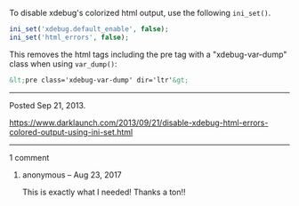 To disable xdebug's colorized html output, use the following `ini_set()`.

```php
ini_set('xdebug.default_enable', false);
ini_set('html_errors', false);
```

This removes the html tags including the pre tag with a "xdebug-var-dump" class when using `var_dump()`:

```html
&lt;pre class='xdebug-var-dump' dir='ltr'&gt;
```

---

Posted Sep 21, 2013.

https://www.darklaunch.com/2013/09/21/disable-xdebug-html-errors-colored-output-using-ini-set.html

---

1 comment

<ol>
    <li>
        <div>
            anonymous &ndash; Aug 23, 2017
            <div>
                <p>This is exactly what I needed! Thanks a ton!!</p>
            </div>
        </div>
    </li>
</ol>
